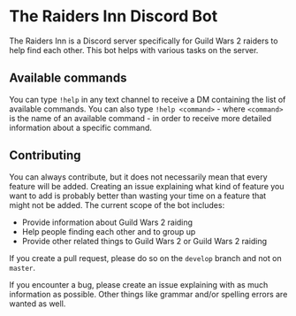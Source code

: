 # The Raiders Inn Discord Bot
The Raiders Inn is a Discord server specifically for Guild Wars 2 raiders to help find each other.
This bot helps with various tasks on the server.

## Available commands
You can type `!help` in any text channel to receive a DM containing the list of available commands.
You can also type `!help <command>` - where `<command>` is the name of an available command - in order to receive more detailed information about a specific command.

## Contributing
You can always contribute, but it does not necessarily mean that every feature will be added.
Creating an issue explaining what kind of feature you want to add is probably better than wasting your time on a feature that might not be added. 
The current scope of the bot includes:

 - Provide information about Guild Wars 2 raiding
 - Help people finding each other and to group up
 - Provide other related things to Guild Wars 2 or Guild Wars 2 raiding

If you create a pull request, please do so on the `develop` branch and not on `master`.

If you encounter a bug, please create an issue explaining with as much information as possible.
Other things like grammar and/or spelling errors are wanted as well.
